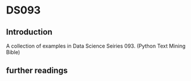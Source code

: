# DS093
## Introduction
A collection of examples in Data Science Seiries 093. (Python Text Mining Bible)

## further readings
